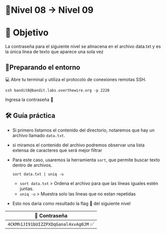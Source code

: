 # 🧩Nivel 08 → Nivel 09
 
# 🎯 Objetivo

La contraseña para el siguiente nivel se almacena en el archivo data.txt y es la única línea de texto que aparece una sola vez

## 🧭Preparando el entorno

💻 Abre tu terminal y utiliza el protocolo de conexiones remotas SSH.

    ssh bandit8@bandit.labs.overthewire.org -p 2220

Ingresa la contraseña 🚩

## 🛠️ Guía práctica

- Si primero listamos el contenido del directorio, notaremos que hay un archivo llamado `data.txt`.
- si miramos el contenido del archivo podremos observar una lista extensa de caracteres que será mejor filtrar
- Para este caso, usaremos la herramienta `sort`, que permite buscar texto dentro de archivos.
    
  `sort data.txt | uniq -u`
    
    - `sort data.txt` > Ordena el archivo para que las líneas iguales estén juntas.
    - `uniq -u` > Muestra solo las lineas que no estan repetidas

- Esto nos daria como resultado la flag 🚩 del siguiente nivel

<div align="center">

| 🔐 Contraseña |
|:-------------:|
| `4CKMh1JI91bUIZZPXDqGanal4xvAg0JM` ✅ |

</div>
